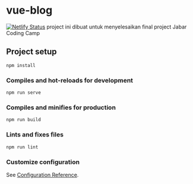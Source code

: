 # vue-blog
[![Netlify Status](https://api.netlify.com/api/v1/badges/61f6e6cf-723b-40da-beee-0b87ff1a5618/deploy-status)](https://app.netlify.com/sites/vueblog-jcc/deploys)
project ini dibuat untuk menyelesaikan final project Jabar Coding Camp
## Project setup
```
npm install
```

### Compiles and hot-reloads for development
```
npm run serve
```

### Compiles and minifies for production
```
npm run build
```

### Lints and fixes files
```
npm run lint
```

### Customize configuration
See [Configuration Reference](https://cli.vuejs.org/config/).
